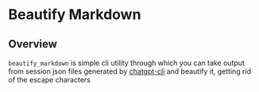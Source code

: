 # Beautify Markdown

## Overview

`beautify_markdown` is simple cli utility through which you can take output from session json files generated by [chatgpt-cli](https://github.com/marcolardera/chatgpt-cli) and beautify it, getting rid of the escape characters
